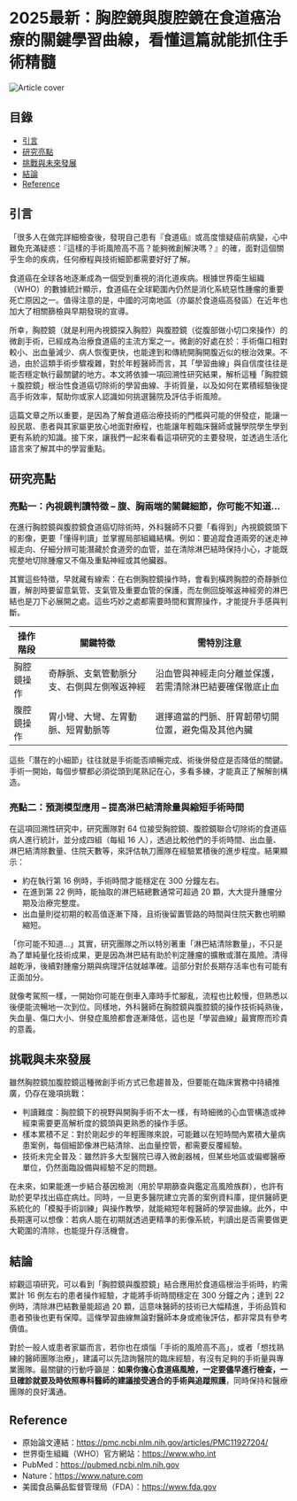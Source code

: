 # 2025最新：胸腔鏡與腹腔鏡在食道癌治療的關鍵學習曲線，看懂這篇就能抓住手術精髓
![Article cover](https://i.imgur.com/otyFrEj.png)

## 目錄

* [引言](#introduction)
* [研究亮點](#highlights)
* [挑戰與未來發展](#future-work)
* [結論](#conclusion)
* [Reference](#reference)

## 引言
<a id="introduction"></a>

「很多人在做完詳細檢查後，發現自己患有『食道癌』或高度懷疑癌前病變，心中難免充滿疑惑：『這樣的手術風險高不高？能夠微創解決嗎？』的確，面對這個關乎生命的疾病，任何療程與技術細節都需要好好了解。

食道癌在全球各地逐漸成為一個受到重視的消化道疾病。根據世界衛生組織（WHO）的數據統計顯示，食道癌在全球範圍內仍然是消化系統惡性腫瘤的重要死亡原因之一。值得注意的是，中國的河南地區（亦屬於食道癌高發區）在近年也加大了相關篩檢與早期發現的宣導。

所幸，胸腔鏡（就是利用內視鏡探入胸腔）與腹腔鏡（從腹部做小切口來操作）的微創手術，已經成為治療食道癌的主流方案之一。微創的好處在於：手術傷口相對較小、出血量減少、病人恢復更快，也能達到和傳統開胸開腹近似的根治效果。不過，由於這類手術步驟複雜，對於年輕醫師而言，其「學習曲線」與自信度往往是能否穩定執行最關鍵的地方。本文將依據一項回溯性研究結果，解析這種「胸腔鏡＋腹腔鏡」根治性食道癌切除術的學習曲線、手術質量，以及如何在累積經驗後提高手術效率，幫助你或家人認識如何挑選醫院及評估手術風險。

這篇文章之所以重要，是因為了解食道癌治療技術的門檻與可能的併發症，能讓一般民眾、患者與其家屬更放心地面對療程，也能讓年輕臨床醫師或醫學院學生學到更有系統的知識。接下來，讓我們一起來看看這項研究的主要發現，並透過生活化語言來了解其中的學習重點。

## 研究亮點
<a id="highlights"></a>

### 亮點一：內視鏡判讀特徵 – 腹、胸兩端的關鍵細節，你可能不知道…

在進行胸腔鏡與腹腔鏡食道癌切除術時，外科醫師不只要「看得到」內視鏡鏡頭下的影像，更要「懂得判讀」並掌握局部組織結構。例如：要追蹤食道兩旁的迷走神經走向、仔細分辨可能潛藏於食道旁的血管，並在清除淋巴結時保持小心，才能既完整地切除腫瘤又不傷及重點神經或其他臟器。

其實這些特徵，早就藏有線索：在右側胸腔鏡操作時，會看到橫跨胸腔的奇靜脈位置，解剖時要留意氣管、支氣管及重要血管的保護，而左側回旋喉返神經旁的淋巴結也是刀下必展開之處。這些巧妙之處都需要時間和實際操作，才能提升手感與判斷。

| 操作階段  | 關鍵特徵                  | 需特別注意                        |
| ----- | --------------------- | ---------------------------- |
| 胸腔鏡操作 | 奇靜脈、支氣管動脈分支、右側與左側喉返神經 | 沿血管與神經走向分離並保護，若需清除淋巴結要確保徹底止血 |
| 腹腔鏡操作 | 胃小彎、大彎、左胃動脈、短胃動脈等     | 選擇適當的門脈、肝胃韌帶切開位置，避免傷及其他內臟    |

這些「潛在的小細節」往往就是手術能否順暢完成、術後併發症是否降低的關鍵。手術一開始，每個步驟都必須從頭到尾熟記在心，多看多練，才能真正了解解剖構造。

### 亮點二：預測模型應用 – 提高淋巴結清除量與縮短手術時間

在這項回溯性研究中，研究團隊對 64 位接受胸腔鏡、腹腔鏡聯合切除術的食道癌病人進行統計，並分成四組（每組 16 人），透過比較他們的手術時間、出血量、淋巴結清除數量、住院天數等，來評估執刀團隊在經驗累積後的進步程度。結果顯示：

* 約在執行第 16 例時，手術時間才能穩定在 300 分鐘左右。
* 在進到第 22 例時，能抽取的淋巴結總數通常可超過 20 顆，大大提升腫瘤分期及治療完整度。
* 出血量則從初期的較高值逐漸下降，且術後留置管路的時間與住院天數也明顯縮短。

「你可能不知道…」其實，研究團隊之所以特別著重「淋巴結清除數量」，不只是為了單純量化技術成果，更是因為淋巴結有助於判定腫瘤的擴散或潛在風險。清得越乾淨，後續對腫瘤分期與病理評估就越準確。這部分對於長期存活率也有可能有正面加分。

就像考駕照一樣，一開始你可能在倒車入庫時手忙腳亂，流程也比較慢，但熟悉以後便能流暢地一次到位。同樣地，外科醫師在胸腔鏡與腹腔鏡的操作技術純熟後，失血量、傷口大小、併發症風險都會逐漸降低，這也是「學習曲線」最實際而珍貴的意義。

## 挑戰與未來發展
<a id="future-work"></a>

雖然胸腔鏡加腹腔鏡這種微創手術方式已愈趨普及，但要能在臨床實務中持續推廣，仍存在幾項挑戰：

* 判讀難度：胸腔鏡下的視野與開胸手術不太一樣，有時細微的心血管構造或神經束需要更高解析度的鏡頭與更熟悉的操作手感。
* 樣本累積不足：對於剛起步的年輕團隊來說，可能難以在短時間內累積大量病患案例，每個細節像淋巴結清除、出血量控管，都需要反覆經驗。
* 技術未完全普及：雖然許多大型醫院已導入微創器械，但某些地區或偏鄉醫療單位，仍然面臨設備與經驗不足的問題。

在未來，如果能進一步結合基因檢測（用於早期篩查與鑑定高風險族群），也許有助於更早找出癌症病灶。同時，一旦更多醫院建立完善的案例資料庫，提供醫師更系統化的「模擬手術訓練」與操作教學，就能縮短年輕醫師的學習曲線。此外，中長期還可以想像：若病人能在初期就透過更精準的影像系統，判讀出是否需要做更大範圍的清除，也能提升存活機會。

## 結論
<a id="conclusion"></a>

綜觀這項研究，可以看到「胸腔鏡與腹腔鏡」結合應用於食道癌根治手術時，約需累計 16 例左右的患者操作經驗，才能將手術時間穩定在 300 分鐘之內；達到 22 例時，清除淋巴結數量能超過 20 顆，這意味醫師的技術已大幅精進，手術品質和患者預後也更有保障。這條學習曲線無論對醫師本身或癒後評估，都非常具有參考價值。

對於一般人或患者家屬而言，若你也在煩惱「手術的風險高不高」，或者「想找熟練的醫師團隊治療」，建議可以先諮詢醫院的臨床經驗，有沒有足夠的手術量與專業團隊。最關鍵的行動呼籲是：**如果你擔心食道癌風險，一定要儘早進行檢查，一旦確診就要及時依照專科醫師的建議接受適合的手術與追蹤照護**，同時保持和醫療團隊的良好溝通。

## Reference
<a id="reference"></a>

* 原始論文連結：<https://pmc.ncbi.nlm.nih.gov/articles/PMC11927204/>
* 世界衛生組織（WHO）官方網站：<https://www.who.int>
* PubMed：<https://pubmed.ncbi.nlm.nih.gov>
* Nature：<https://www.nature.com>
* 美國食品藥品監督管理局（FDA）：<https://www.fda.gov>